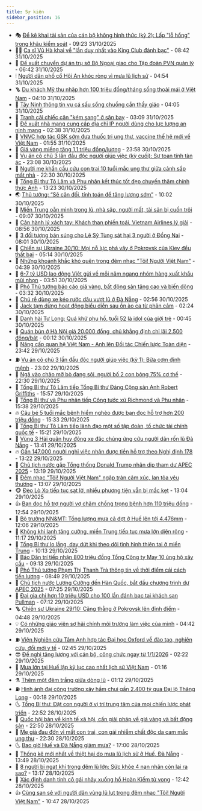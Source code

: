 ```yaml
---
title: Sự kiện
sidebar_position: 16
---
```


<!-- dantri-su-kien:START -->
- 🎭 [Để kê khai tài sản của cán bộ không hình thức &lpar;kỳ 2&rpar;: Lấp &quot;lỗ hổng&quot; trong khâu kiểm soát](https://dantri.com.vn/thoi-su/de-ke-khai-tai-san-cua-can-bo-khong-hinh-thuc-ky-2-lap-lo-hong-trong-khau-kiem-soat-20251031114812372.htm) - 09:23 31/10/2025
- 👨‍🏫 [Ca sĩ Vũ Hà khai về &quot;lần duy nhất vào King Club đánh bạc&quot;](https://dantri.com.vn/phap-luat/ca-si-vu-ha-khai-ve-lan-duy-nhat-vao-king-club-danh-bac-20251031153136294.htm) - 08:42 31/10/2025
- 🌮 [Đề xuất chuyển dự án trụ sở Bộ Ngoại giao cho Tập đoàn PVN quản lý](https://dantri.com.vn/thoi-su/de-xuat-chuyen-du-an-tru-so-bo-ngoai-giao-cho-tap-doan-pvn-quan-ly-20251031130613368.htm) - 06:42 31/10/2025
- 🕯 [Người dân phố cổ Hội An khóc ròng vì mưa lũ lịch sử](https://dantri.com.vn/thoi-su/nguoi-dan-pho-co-hoi-an-khoc-rong-vi-mua-lu-lich-su-20251031111820713.htm) - 04:54 31/10/2025
- 🪜 [Du khách Mỹ thu nhập hơn 100 triệu đồng/tháng sống thoải mái ở Việt Nam](https://dantri.com.vn/du-lich/du-khach-my-thu-nhap-hon-100-trieu-dongthang-song-thoai-mai-o-viet-nam-20251031103822427.htm) - 04:10 31/10/2025
- 🐘 [Tây Ninh thông tin vụ cá sấu sổng chuồng cắn thầy giáo](https://dantri.com.vn/thoi-su/tay-ninh-thong-tin-vu-ca-sau-song-chuong-can-thay-giao-20251031105049213.htm) - 04:05 31/10/2025
- 🤔 [Tranh cãi chiếc cân &quot;kém sang&quot; ở sân bay](https://dantri.com.vn/du-lich/tranh-cai-chiec-can-kem-sang-o-san-bay-20251030160824329.htm) - 03:09 31/10/2025
- 🧠 [Đề xuất nhà mạng cung cấp địa chỉ IP người dùng cho lực lượng an ninh mạng](https://dantri.com.vn/thoi-su/de-xuat-nha-mang-cung-cap-dia-chi-ip-nguoi-dung-cho-luc-luong-an-ninh-mang-20251031091743705.htm) - 02:38 31/10/2025
- 📝 [VNVC hợp tác GSK sớm đưa thuốc trị ung thư, vaccine thế hệ mới về Việt Nam](https://dantri.com.vn/thoi-su/vnvc-hop-tac-gsk-som-dua-thuoc-tri-ung-thu-vaccine-the-he-moi-ve-viet-nam-20251030121826986.htm) - 01:55 31/10/2025
- 🦏 [Giá vàng miếng tăng 1,1 triệu đồng/lượng](https://dantri.com.vn/kinh-doanh/gia-vang-mieng-tang-11-trieu-dongluong-20251031005206940.htm) - 23:58 30/10/2025
- 🥰 [Vụ án cô chủ 3 lần đầu độc người giúp việc &lpar;kỳ cuối&rpar;: Sự toan tính tàn ác](https://dantri.com.vn/phap-luat/vu-an-co-chu-3-lan-dau-doc-nguoi-giup-viec-ky-cuoi-su-toan-tinh-tan-ac-20251031042543787.htm) - 23:08 30/10/2025
- 🤗 [Người mẹ khẩn cầu cứu con trai 10 tuổi mắc ung thư giữa cảnh sắp mất nhà](https://dantri.com.vn/tam-long-nhan-ai/nguoi-me-khan-cau-cuu-con-trai-10-tuoi-mac-ung-thu-giua-canh-sap-mat-nha-20251021101904084.htm) - 22:30 30/10/2025
- 🌈 [Tổng Bí thư Tô Lâm và Phu nhân kết thúc tốt đẹp chuyến thăm chính thức Anh](https://dantri.com.vn/thoi-su/tong-bi-thu-to-lam-va-phu-nhan-ket-thuc-tot-dep-chuyen-tham-chinh-thuc-anh-20251030202327634.htm) - 13:23 30/10/2025
- 🌏 [Thủ tướng: “Sẽ cân đối, tính toán để tăng lương sớm”](https://dantri.com.vn/thoi-su/thu-tuong-se-can-doi-tinh-toan-de-tang-luong-som-20251030165227915.htm) - 10:02 30/10/2025
- 💄 [Miền Trung oằn mình trong lũ, nhà sập, người mất, tài sản bị cuốn trôi](https://dantri.com.vn/tam-long-nhan-ai/mien-trung-oan-minh-trong-lu-nha-sap-nguoi-mat-tai-san-bi-cuon-troi-20251030131939283.htm) - 09:07 30/10/2025
- 👺 [Cân hành lý xách tay: Khách than phiền toái, Vietnam Airlines lý giải](https://dantri.com.vn/kinh-doanh/can-hanh-ly-xach-tay-khach-than-phien-toai-vietnam-airlines-ly-giai-20251030121034331.htm) - 08:56 30/10/2025
- 👹 [3 đối tượng bán súng cho Lê Sỹ Tùng sát hại 3 người ở Đồng Nai](https://dantri.com.vn/phap-luat/3-doi-tuong-ban-sung-cho-le-sy-tung-sat-hai-3-nguoi-o-dong-nai-20251030143019675.htm) - 08:01 30/10/2025
- 🌊 [Chiến sự Ukraine 30/10: Mọi nỗ lực phá vây ở Pokrovsk của Kiev đều thất bại](https://dantri.com.vn/the-gioi/chien-su-ukraine-3010-moi-no-luc-pha-vay-o-pokrovsk-cua-kiev-deu-that-bai-20251030115832733.htm) - 05:14 30/10/2025
- 🤠 [Những khoảnh khắc khó quên trong đêm nhạc &quot;Tôi! Người Việt Nam&quot;](https://dantri.com.vn/giai-tri/nhung-khoanh-khac-kho-quen-trong-dem-nhac-toi-nguoi-viet-nam-20251030101514899.htm) - 04:39 30/10/2025
- 🎊 [6-7 tỷ USD lao động Việt gửi về mỗi năm ngang nhóm hàng xuất khẩu mũi nhọn](https://dantri.com.vn/lao-dong-viec-lam/6-7-ty-usd-lao-dong-viet-gui-ve-moi-nam-ngang-nhom-hang-xuat-khau-mui-nhon-20251030100340533.htm) - 03:51 30/10/2025
- 🐘 [Phó Thủ tướng báo cáo giá vàng, bất động sản tăng cao và biến động](https://dantri.com.vn/thoi-su/pho-thu-tuong-bao-cao-gia-vang-bat-dong-san-tang-cao-va-bien-dong-20251030101958987.htm) - 03:32 30/10/2025
- 💂 [Chú rể dùng xe kéo rước dâu vượt lũ ở Đà Nẵng](https://dantri.com.vn/doi-song/chu-re-dung-xe-keo-ruoc-dau-vuot-lu-o-da-nang-20251030073118382.htm) - 02:56 30/10/2025
- 👹 [Jack tạm dừng hoạt động biểu diễn sau ồn ào ca từ phản cảm](https://dantri.com.vn/giai-tri/jack-tam-dung-hoat-dong-bieu-dien-sau-on-ao-ca-tu-phan-cam-20251030091739780.htm) - 02:24 30/10/2025
- 🦒 [Danh hài Tự Long: Quá khứ phụ hồ, tuổi 52 là idol của giới trẻ](https://dantri.com.vn/giai-tri/danh-hai-tu-long-qua-khu-phu-ho-tuoi-52-la-idol-cua-gioi-tre-20251030065830909.htm) - 00:45 30/10/2025
- 🗽 [Quán bún ở Hà Nội giá 20.000 đồng, chủ khẳng định chỉ lãi 2.500 đồng/bát](https://dantri.com.vn/du-lich/quan-bun-o-ha-noi-gia-20000-dong-chu-khang-dinh-chi-lai-2500-dongbat-20251029211347248.htm) - 00:12 30/10/2025
- 💄 [Nâng cấp quan hệ Việt Nam - Anh lên Đối tác Chiến lược Toàn diện](https://dantri.com.vn/thoi-su/nang-cap-quan-he-viet-nam-anh-len-doi-tac-chien-luoc-toan-dien-20251030064159709.htm) - 23:42 29/10/2025
- ⛽️ [Vụ án cô chủ 3 lần đầu độc người giúp việc &lpar;kỳ 1&rpar;: Bữa cơm định mệnh](https://dantri.com.vn/phap-luat/vu-an-co-chu-3-lan-dau-doc-nguoi-giup-viec-ky-1-bua-com-dinh-menh-20251030055200101.htm) - 23:02 29/10/2025
- 🥷 [Ngã vào chảo mỡ bò đang sôi, người bố 2 con bỏng 75% cơ thể](https://dantri.com.vn/tam-long-nhan-ai/nga-vao-chao-mo-bo-dang-soi-nguoi-bo-2-con-bong-75-co-the-20251023164339984.htm) - 22:30 29/10/2025
- 🤖 [Tổng Bí thư Tô Lâm tiếp Tổng Bí thư Đảng Cộng sản Anh Robert Griffiths](https://dantri.com.vn/thoi-su/tong-bi-thu-to-lam-tiep-tong-bi-thu-dang-cong-san-anh-robert-griffiths-20251029225703881.htm) - 15:57 29/10/2025
- 🌊 [Tổng Bí thư và Phu nhân tiếp Công tước xứ Richmond và Phu nhân](https://dantri.com.vn/thoi-su/tong-bi-thu-va-phu-nhan-tiep-cong-tuoc-xu-richmond-va-phu-nhan-20251029222903584.htm) - 15:38 29/10/2025
- 🔥 [Cậu bé 5 tuổi mắc bệnh hiểm nghèo được bạn đọc hỗ trợ hơn 200 triệu đồng](https://dantri.com.vn/tam-long-nhan-ai/cau-be-5-tuoi-mac-benh-hiem-ngheo-duoc-ban-doc-ho-tro-hon-200-trieu-dong-20251029211604357.htm) - 15:33 29/10/2025
- 🦏 [Tổng Bí thư Tô Lâm tiếp lãnh đạo một số tập đoàn, tổ chức tài chính quốc tế](https://dantri.com.vn/thoi-su/tong-bi-thu-to-lam-tiep-lanh-dao-mot-so-tap-doan-to-chuc-tai-chinh-quoc-te-20251029222118424.htm) - 15:21 29/10/2025
- 🐘 [Vùng 3 Hải quân huy động xe đặc chủng ứng cứu người dân rốn lũ Đà Nẵng](https://dantri.com.vn/thoi-su/vung-3-hai-quan-huy-dong-xe-dac-chung-ung-cuu-nguoi-dan-ron-lu-da-nang-20251029200658491.htm) - 13:41 29/10/2025
- 🔥 [Gần 147.000 người nghỉ việc nhận được tiền hỗ trợ theo Nghị định 178](https://dantri.com.vn/thoi-su/gan-147000-nguoi-nghi-viec-nhan-duoc-tien-ho-tro-theo-nghi-dinh-178-20251029200746979.htm) - 13:22 29/10/2025
- 💼 [Chủ tịch nước gặp Tổng thống Donald Trump nhân dịp tham dự APEC 2025](https://dantri.com.vn/thoi-su/chu-tich-nuoc-gap-tong-thong-donald-trump-nhan-dip-tham-du-apec-2025-20251029201942233.htm) - 13:19 29/10/2025
- 🚀 [Đêm nhạc &quot;Tôi! Người Việt Nam&quot; ngập tràn cảm xúc, lan tỏa yêu thương](https://dantri.com.vn/giai-tri/dem-nhac-toi-nguoi-viet-nam-ngap-tran-cam-xuc-lan-toa-yeu-thuong-20251029190939810.htm) - 13:07 29/10/2025
- 🐵 [Đèo Lò Xo tiếp tục sạt lở, nhiều phương tiện vẫn bị mắc kẹt](https://dantri.com.vn/thoi-su/deo-lo-xo-tiep-tuc-sat-lo-nhieu-phuong-tien-van-bi-mac-ket-20251029172218519.htm) - 13:04 29/10/2025
- 👍 [Bạn đọc hỗ trợ người vợ chăm chồng trọng bệnh hơn 110 triệu đồng](https://dantri.com.vn/tam-long-nhan-ai/ban-doc-ho-tro-nguoi-vo-cham-chong-trong-benh-hon-110-trieu-dong-20251029154225781.htm) - 12:54 29/10/2025
- 🚦 [Bộ trưởng NN&amp;MT: Tổng lượng mưa cả đợt ở Huế lên tới 4.476mm](https://dantri.com.vn/thoi-su/bo-truong-nnmt-tong-luong-mua-ca-dot-o-hue-len-toi-4476mm-20251029184936890.htm) - 12:06 29/10/2025
- 🥸 [Không khí lạnh tăng cường, miền Trung tiếp tục mưa lớn diện rộng](https://dantri.com.vn/thoi-su/khong-khi-lanh-tang-cuong-mien-trung-tiep-tuc-mua-lon-dien-rong-20251029181246050.htm) - 11:17 29/10/2025
- 🥷 [Tổng Bí thư lo lắng, day dứt khi theo dõi tình hình thiên tai ở miền Trung](https://dantri.com.vn/thoi-su/tong-bi-thu-lo-lang-day-dut-khi-theo-doi-tinh-hinh-thien-tai-o-mien-trung-20251029170640284.htm) - 10:13 29/10/2025
- 🤡 [Báo Dân trí tiếp nhận 800 triệu đồng Tổng Công ty May 10 ủng hộ xây cầu](https://dantri.com.vn/tam-long-nhan-ai/bao-dan-tri-tiep-nhan-800-trieu-dong-tong-cong-ty-may-10-ung-ho-xay-cau-20251029142016959.htm) - 09:13 29/10/2025
- 🥳 [Phó Thủ tướng Phạm Thị Thanh Trà thông tin về thời điểm cải cách tiền lương](https://dantri.com.vn/thoi-su/pho-thu-tuong-pham-thi-thanh-tra-thong-tin-ve-thoi-diem-cai-cach-tien-luong-20251029151723091.htm) - 08:49 29/10/2025
- 🤩 [Chủ tịch nước Lương Cường đến Hàn Quốc, bắt đầu chương trình dự APEC 2025](https://dantri.com.vn/thoi-su/chu-tich-nuoc-luong-cuong-den-han-quoc-bat-dau-chuong-trinh-du-apec-2025-20251029142444615.htm) - 07:25 29/10/2025
- 🎡 [Đại gia chi hơn 10 triệu USD cho 100 lần đánh bạc tại khách sạn Pullman](https://dantri.com.vn/phap-luat/dai-gia-chi-hon-10-trieu-usd-cho-100-lan-danh-bac-tai-khach-san-pullman-20251029135807576.htm) - 07:12 29/10/2025
- 🪜 [Chiến sự Ukraine 29/10: Căng thẳng ở Pokrovsk lên đỉnh điểm](https://dantri.com.vn/the-gioi/chien-su-ukraine-2910-cang-thang-o-pokrovsk-len-dinh-diem-20251029111441991.htm) - 04:48 29/10/2025
- 💡 [Có những giáo viên sợ hãi chính môi trường làm việc của mình](https://dantri.com.vn/giao-duc/co-nhung-giao-vien-so-hai-chinh-moi-truong-lam-viec-cua-minh-20251029112024741.htm) - 04:42 29/10/2025
- ⛽️ [Viện Nghiên cứu Tâm Anh hợp tác Đại học Oxford về đào tạo, nghiên cứu, đổi mới y tế](https://dantri.com.vn/thoi-su/vien-nghien-cuu-tam-anh-hop-tac-dai-hoc-oxford-ve-dao-tao-nghien-cuu-doi-moi-y-te-20251029093558441.htm) - 02:45 29/10/2025
- 😎 [Đề nghị tăng lương với cán bộ, công chức ngay từ 1/1/2026](https://dantri.com.vn/noi-vu/de-nghi-tang-luong-voi-can-bo-cong-chuc-ngay-tu-112026-20251029090404158.htm) - 02:22 29/10/2025
- 🗽 [Mưa lớn tại Huế lập kỷ lục cao nhất lịch sử Việt Nam](https://dantri.com.vn/thoi-su/mua-lon-tai-hue-lap-ky-luc-cao-nhat-lich-su-viet-nam-20251029075144320.htm) - 01:16 29/10/2025
- ⚗️ [Thêm một đêm trắng giữa dòng lũ](https://dantri.com.vn/thoi-su/them-mot-dem-trang-giua-dong-lu-20251029072151423.htm) - 01:12 29/10/2025
- ⛽️ [Hình ảnh đại công trường xây hầm chui gần 2.400 tỷ qua Đại lộ Thăng Long](https://dantri.com.vn/thoi-su/hinh-anh-dai-cong-truong-xay-ham-chui-gan-2400-ty-qua-dai-lo-thang-long-20251028233154669.htm) - 00:18 29/10/2025
- 🌜 [Tổng Bí thư: Đặt con người ở vị trí trung tâm của mọi chiến lược phát triển](https://dantri.com.vn/thoi-su/tong-bi-thu-dat-con-nguoi-o-vi-tri-trung-tam-cua-moi-chien-luoc-phat-trien-20251029055141077.htm) - 22:52 28/10/2025
- 🦩 [Quốc hội bàn về kinh tế xã hội, cần giải pháp về giá vàng và bất động sản](https://dantri.com.vn/thoi-su/quoc-hoi-ban-ve-kinh-te-xa-hoi-can-giai-phap-ve-gia-vang-va-bat-dong-san-20251028212244521.htm) - 22:50 28/10/2025
- 🦒 [Mẹ già đau đớn vì mất con trai, con gái nhiễm chất độc da cam mắc ung thư](https://dantri.com.vn/tam-long-nhan-ai/me-gia-dau-don-vi-mat-con-trai-con-gai-nhiem-chat-doc-da-cam-mac-ung-thu-20251020170531355.htm) - 22:30 28/10/2025
- 🌜 [Bao giờ Huế và Đà Nẵng giảm mưa?](https://dantri.com.vn/thoi-su/bao-gio-hue-va-da-nang-giam-mua-20251028213600122.htm) - 17:00 28/10/2025
- 🐎 [Thống kê mới nhất về thiệt hại do mưa lũ lịch sử ở Huế, Đà Nẵng](https://dantri.com.vn/thoi-su/thong-ke-moi-nhat-ve-thiet-hai-do-mua-lu-lich-su-o-hue-da-nang-20251028195141991.htm) - 13:49 28/10/2025
- 🌋 [8 người bị ngạt khí trong đêm lũ lớn: Sức khỏe 4 nạn nhân còn lại ra sao?](https://dantri.com.vn/suc-khoe/8-nguoi-bi-ngat-khi-trong-dem-lu-lon-suc-khoe-4-nan-nhan-con-lai-ra-sao-20251028195829023.htm) - 13:17 28/10/2025
- 🧰 [Xác định danh tính cô gái nhảy xuống hồ Hoàn Kiếm tử vong](https://dantri.com.vn/thoi-su/xac-dinh-danh-tinh-co-gai-nhay-xuong-ho-hoan-kiem-tu-vong-20251028193555084.htm) - 12:42 28/10/2025
- 👍 [Cùng san sẻ với người dân vùng lũ lụt trong đêm nhạc &quot;Tôi! Người Việt Nam&quot;](https://dantri.com.vn/giai-tri/cung-san-se-voi-nguoi-dan-vung-lu-lut-trong-dem-nhac-toi-nguoi-viet-nam-20251028160245696.htm) - 10:47 28/10/2025<!-- dantri-su-kien:END -->
